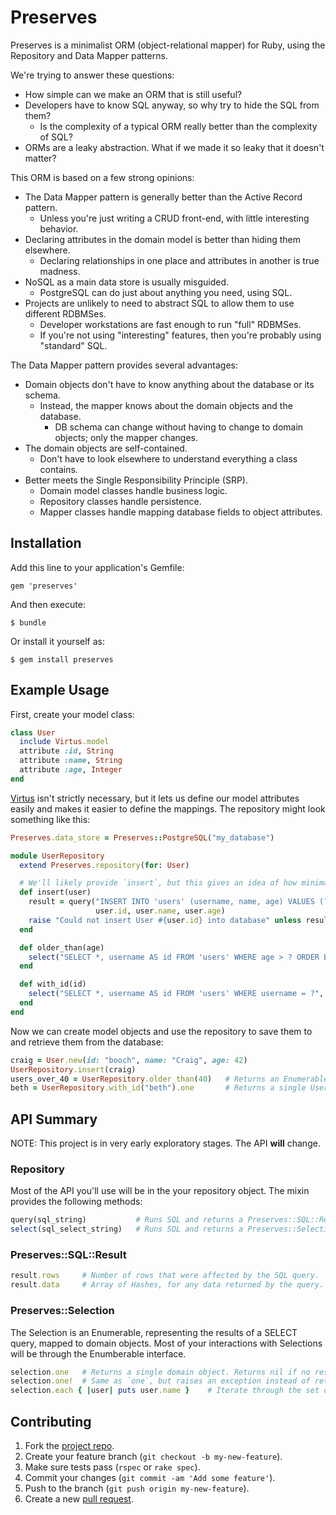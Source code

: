 Preserves
=========

Preserves is a minimalist ORM (object-relational mapper) for Ruby, using the
Repository and Data Mapper patterns.

We're trying to answer these questions:

* How simple can we make an ORM that is still useful?
* Developers have to know SQL anyway, so why try to hide the SQL from them?
  * Is the complexity of a typical ORM really better than the complexity of SQL?
* ORMs are a leaky abstraction. What if we made it so leaky that it doesn't matter?

This ORM is based on a few strong opinions:

* The Data Mapper pattern is generally better than the Active Record pattern.
  * Unless you're just writing a CRUD front-end, with little interesting behavior.
* Declaring attributes in the domain model is better than hiding them elsewhere.
  * Declaring relationships in one place and attributes in another is true madness.
* NoSQL as a main data store is usually misguided.
  * PostgreSQL can do just about anything you need, using SQL.
* Projects are unlikely to need to abstract SQL to allow them to use different RDBMSes.
  * Developer workstations are fast enough to run "full" RDBMSes.
  * If you're not using "interesting" features, then you're probably using "standard" SQL.

The Data Mapper pattern provides several advantages:

* Domain objects don't have to know anything about the database or its schema.
  * Instead, the mapper knows about the domain objects and the database.
    * DB schema can change without having to change to domain objects; only the mapper changes.
* The domain objects are self-contained.
  * Don't have to look elsewhere to understand everything a class contains.
* Better meets the Single Responsibility Principle (SRP).
  * Domain model classes handle business logic.
  * Repository classes handle persistence.
  * Mapper classes handle mapping database fields to object attributes.


Installation
------------

Add this line to your application's Gemfile:

    gem 'preserves'

And then execute:

    $ bundle

Or install it yourself as:

    $ gem install preserves


Example Usage
-------------

First, create your model class:

~~~ ruby
class User
  include Virtus.model
  attribute :id, String
  attribute :name, String
  attribute :age, Integer
end
~~~

[Virtus] isn't strictly necessary, but it lets us define our model
attributes easily and makes it easier to define the mappings.
The repository might look something like this:

~~~ ruby
Preserves.data_store = Preserves::PostgreSQL("my_database")

module UserRepository
  extend Preserves.repository(for: User)

  # We'll likely provide `insert`, but this gives an idea of how minimal we'll be to start off.
  def insert(user)
    result = query("INSERT INTO 'users' (username, name, age) VALUES (?, ?, ?)",
                   user.id, user.name, user.age)
    raise "Could not insert User #{user.id} into database" unless result.rows == 1
  end

  def older_than(age)
    select("SELECT *, username AS id FROM 'users' WHERE age > ? ORDER BY ?", age, :name)
  end

  def with_id(id)
    select("SELECT *, username AS id FROM 'users' WHERE username = ?", id)
  end
end
~~~

Now we can create model objects and use the repository to save them to and
retrieve them from the database:

~~~ ruby
craig = User.new(id: "booch", name: "Craig", age: 42)
UserRepository.insert(craig)
users_over_40 = UserRepository.older_than(40)   # Returns an Enumerable set of User objects.
beth = UserRepository.with_id("beth").one       # Returns a single User object or nil.
~~~


API Summary
-----------

NOTE: This project is in very early exploratory stages. The API **will** change.


### Repository ###

Most of the API you'll use will be in the your repository object.
The mixin provides the following methods:

~~~ ruby
query(sql_string)           # Runs SQL and returns a Preserves::SQL::Result.
select(sql_select_string)   # Runs SQL and returns a Preserves::Selection.
~~~

### Preserves::SQL::Result ###

~~~ ruby
result.rows     # Number of rows that were affected by the SQL query.
result.data     # Array of Hashes, for any data returned by the query.
~~~


### Preserves::Selection ###

The Selection is an Enumerable, representing the results of a SELECT query, mapped to domain objects.
Most of your interactions with Selections will be through the Enumberable interface.

~~~ ruby
selection.one   # Returns a single domain object. Returns nil if no results; raises an exception if more than 1 result. 
selection.one!  # Same as `one`, but raises an exception instead of returning nil, if the query returns no results.
selection.each { |user| puts user.name }    # Iterate through the set of domain objects.
~~~


Contributing
------------

1. Fork the [project repo].
2. Create your feature branch (`git checkout -b my-new-feature`).
3. Make sure tests pass (`rspec` or `rake spec`).
4. Commit your changes (`git commit -am 'Add some feature'`).
5. Push to the branch (`git push origin my-new-feature`).
6. Create a new [pull request].


[project repo]: https://github.com/boochtek/ruby_preserves/fork
[pull request]: https://github.com/boochtek/ruby_preserves/pulls
[Virtus]: https://github.com/solnic/virtus#readme
